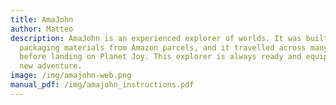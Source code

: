 ```yaml
---
title: AmaJohn
author: Matteo
description: AmaJohn is an experienced explorer of worlds. It was built with
  packaging materials from Amazon parcels, and it travelled across many worlds
  before landing on Planet Joy. This explorer is always ready and equipped for a
  new adventure.
image: /img/amajohn-web.png
manual_pdf: /img/amajohn_instructions.pdf
---
```

